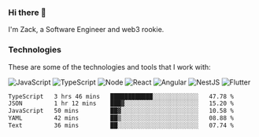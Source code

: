 ### Hi there 👋
I'm Zack, a Software Engineer and web3 rookie.

### Technologies
These are some of the technologies and tools that I work with:

![JavaScript](https://img.shields.io/badge/JavaScript-323330.svg?logo=javascript&logoColor=F7DF1E) 
![TypeScript](https://img.shields.io/badge/TypeScript-007ACC.svg?logo=typescript&logoColor=white) 
![Node](https://img.shields.io/badge/Node.js-43853D.svg?logo=node.js&logoColor=white)
![React](https://img.shields.io/badge/React-20232a.svg?logo=react&logoColor=61DAFB) 
![Angular](https://img.shields.io/badge/Angular-E23237.svg?logo=angularjs&logoColor=white)
![NestJS](https://img.shields.io/badge/NestJS-E0234E?logo=nestjs&logoColor=white)
![Flutter](https://img.shields.io/badge/Flutter-02569B.svg?logo=flutter&logoColor=white)

<!--START_SECTION:waka-->

```txt
TypeScript   3 hrs 46 mins   ████████████░░░░░░░░░░░░░   47.78 %
JSON         1 hr 12 mins    ███▓░░░░░░░░░░░░░░░░░░░░░   15.20 %
JavaScript   50 mins         ██▓░░░░░░░░░░░░░░░░░░░░░░   10.58 %
YAML         42 mins         ██▒░░░░░░░░░░░░░░░░░░░░░░   08.88 %
Text         36 mins         ██░░░░░░░░░░░░░░░░░░░░░░░   07.74 %
```

<!--END_SECTION:waka-->
